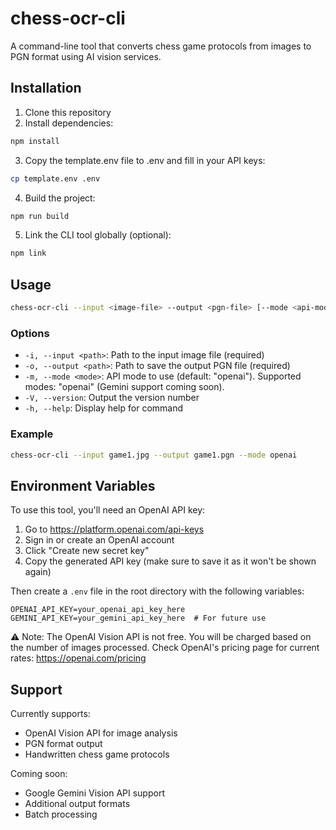 # chess-ocr-cli

A command-line tool that converts chess game protocols from images to PGN format using AI vision services.

## Installation

1. Clone this repository
2. Install dependencies:

```bash
npm install
```

3. Copy the template.env file to .env and fill in your API keys:

```bash
cp template.env .env
```

4. Build the project:

```bash
npm run build
```

5. Link the CLI tool globally (optional):

```bash
npm link
```

## Usage

```bash
chess-ocr-cli --input <image-file> --output <pgn-file> [--mode <api-mode>]
```

### Options

-   `-i, --input <path>`: Path to the input image file (required)
-   `-o, --output <path>`: Path to save the output PGN file (required)
-   `-m, --mode <mode>`: API mode to use (default: "openai"). Supported modes: "openai" (Gemini support coming soon).
-   `-V, --version`: Output the version number
-   `-h, --help`: Display help for command

### Example

```bash
chess-ocr-cli --input game1.jpg --output game1.pgn --mode openai
```

## Environment Variables

To use this tool, you'll need an OpenAI API key:

1. Go to https://platform.openai.com/api-keys
2. Sign in or create an OpenAI account
3. Click "Create new secret key"
4. Copy the generated API key (make sure to save it as it won't be shown again)

Then create a `.env` file in the root directory with the following variables:

```
OPENAI_API_KEY=your_openai_api_key_here
GEMINI_API_KEY=your_gemini_api_key_here  # For future use
```

⚠️ Note: The OpenAI Vision API is not free. You will be charged based on the number of images processed. Check OpenAI's pricing page for current rates: https://openai.com/pricing

## Support

Currently supports:

-   OpenAI Vision API for image analysis
-   PGN format output
-   Handwritten chess game protocols

Coming soon:

-   Google Gemini Vision API support
-   Additional output formats
-   Batch processing
